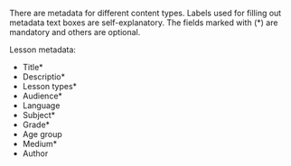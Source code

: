 There are metadata for different content types. Labels used for filling out metadata text boxes are self-explanatory. The fields marked with (*) are mandatory and others are optional. 

Lesson metadata:

- Title*
- Descriptio*
- Lesson types*
- Audience*
- Language
- Subject*
- Grade*
- Age group
- Medium*
- Author
